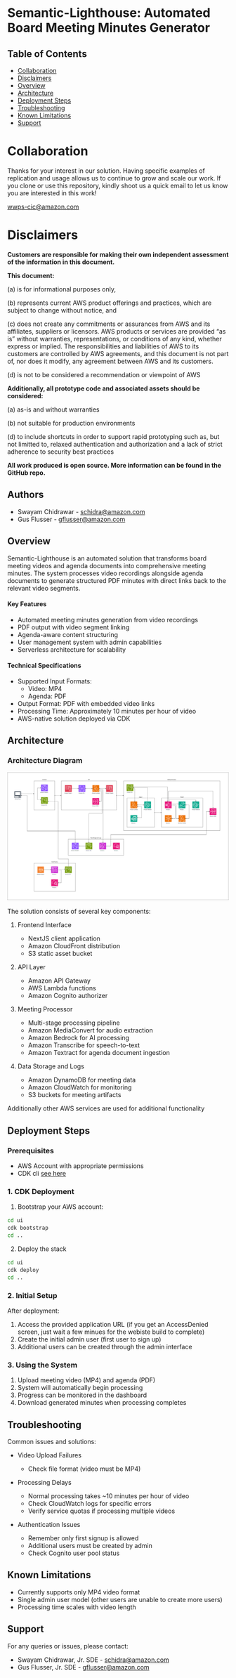 # Semantic-Lighthouse: Automated Board Meeting Minutes Generator

## Table of Contents

- [Collaboration](#collaboration)
- [Disclaimers](#disclaimers)
- [Overview](#overview)
- [Architecture](#architecture)
- [Deployment Steps](#deployment-steps)
- [Troubleshooting](#troubleshooting)
- [Known Limitations](#known-limitations)
- [Support](#support)

# Collaboration

Thanks for your interest in our solution. Having specific examples of replication and usage allows us to continue to grow and scale our work. If you clone or use this repository, kindly shoot us a quick email to let us know you are interested in this work!

<wwps-cic@amazon.com>

# Disclaimers

**Customers are responsible for making their own independent assessment of the information in this document.**

**This document:**

(a) is for informational purposes only,

(b) represents current AWS product offerings and practices, which are subject to change without notice, and

(c) does not create any commitments or assurances from AWS and its affiliates, suppliers or licensors. AWS products or services are provided “as is” without warranties, representations, or conditions of any kind, whether express or implied. The responsibilities and liabilities of AWS to its customers are controlled by AWS agreements, and this document is not part of, nor does it modify, any agreement between AWS and its customers.

(d) is not to be considered a recommendation or viewpoint of AWS

**Additionally, all prototype code and associated assets should be considered:**

(a) as-is and without warranties

(b) not suitable for production environments

(d) to include shortcuts in order to support rapid prototyping such as, but not limitted to, relaxed authentication and authorization and a lack of strict adherence to security best practices

**All work produced is open source. More information can be found in the GitHub repo.**

## Authors

- Swayam Chidrawar - <schidra@amazon.com>
- Gus Flusser - <gflusser@amazon.com>

## Overview

Semantic-Lighthouse is an automated solution that transforms board meeting videos and agenda documents into comprehensive meeting minutes. The system processes video recordings alongside agenda documents to generate structured PDF minutes with direct links back to the relevant video segments.

#### Key Features

- Automated meeting minutes generation from video recordings
- PDF output with video segment linking
- Agenda-aware content structuring
- User management system with admin capabilities
- Serverless architecture for scalability

#### Technical Specifications

- Supported Input Formats:
  - Video: MP4
  - Agenda: PDF
- Output Format: PDF with embedded video links
- Processing Time: Approximately 10 minutes per hour of video
- AWS-native solution deployed via CDK

## Architecture

### Architecture Diagram

![arch-diagram](semantic-lighthouse-v1-light.drawio.svg)

The solution consists of several key components:

1. Frontend Interface

   - NextJS client application
   - Amazon CloudFront distribution
   - S3 static asset bucket

2. API Layer

   - Amazon API Gateway
   - AWS Lambda functions
   - Amazon Cognito authorizer

3. Meeting Processor

   - Multi-stage processing pipeline
   - Amazon MediaConvert for audio extraction
   - Amazon Bedrock for AI processing
   - Amazon Transcribe for speech-to-text
   - Amazon Textract for agenda document ingestion

4. Data Storage and Logs

   - Amazon DynamoDB for meeting data
   - Amazon CloudWatch for monitoring
   - S3 buckets for meeting artifacts

Additionally other AWS services are used for additional functionality

## Deployment Steps

### Prerequisites

- AWS Account with appropriate permissions
- CDK cli [see here](https://docs.aws.amazon.com/cdk/v2/guide/cli.html)

### 1. CDK Deployment

1. Bootstrap your AWS account:

```bash
cd ui
cdk bootstrap
cd ..
```

2. Deploy the stack

```bash
cd ui
cdk deploy
cd ..
```

### 2. Initial Setup

After deployment:

1. Access the provided application URL (if you get an AccessDenied screen, just wait a few minues for the webiste build to complete)
2. Create the initial admin user (first user to sign up)
3. Additional users can be created through the admin interface

### 3. Using the System

1. Upload meeting video (MP4) and agenda (PDF)
2. System will automatically begin processing
3. Progress can be monitored in the dashboard
4. Download generated minutes when processing completes

## Troubleshooting

Common issues and solutions:

- Video Upload Failures

  - Check file format (video must be MP4)

- Processing Delays

  - Normal processing takes ~10 minutes per hour of video
  - Check CloudWatch logs for specific errors
  - Verify service quotas if processing multiple videos

- Authentication Issues
  - Remember only first signup is allowed
  - Additional users must be created by admin
  - Check Cognito user pool status

## Known Limitations

- Currently supports only MP4 video format
- Single admin user model (other users are unable to create more users)
- Processing time scales with video length

## Support

For any queries or issues, please contact:

- Swayam Chidrawar, Jr. SDE - <schidra@amazon.com>
- Gus Flusser, Jr. SDE - <gflusser@amazon.com>
